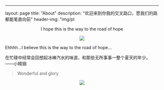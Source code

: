 ---
layout: page
title: "About"
description: "欢迎来到你我的交叉路口，愿我们的路都能笔直向前"
header-img: "img/pl

<center>I hope this is  the way to the road of hope
    <p><img src="http://dreamofbook.qiniudn.com/Zero.png" align="center"></p>
</center>

Ehhhh...I believe this is the way to the road of hope...

在忙碌中经常会回想起冰棒汽水的味道，和那些无所事事一整个夏天的年少。
——小精钢


> Wonderful and glory

<center>
    <p><img src="http://dreamofbook.qiniudn.com/hacker.png" align="center"></p>
</center>
